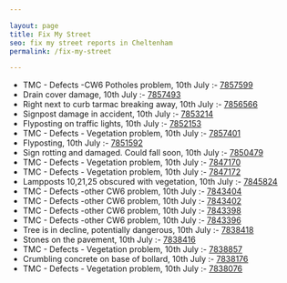 ```yaml
---

layout: page
title: Fix My Street
seo: fix my street reports in Cheltenham
permalink: /fix-my-street

---
```


<!-- fix_marker starts -->

- TMC - Defects -CW6 Potholes  problem, 10th July :- [7857599](https://www.fixmystreet.com/report/7857599)
- Drain cover damage, 10th July :- [7857493](https://www.fixmystreet.com/report/7857493)
- Right next to curb tarmac breaking away, 10th July :- [7856566](https://www.fixmystreet.com/report/7856566)
- Signpost damage in accident, 10th July :- [7853214](https://www.fixmystreet.com/report/7853214)
- Flyposting on traffic lights, 10th July :- [7852153](https://www.fixmystreet.com/report/7852153)
- TMC - Defects - Vegetation problem, 10th July :- [7857401](https://www.fixmystreet.com/report/7857401)
- Flyposting, 10th July :- [7851592](https://www.fixmystreet.com/report/7851592)
- Sign rotting and damaged. Could fall soon, 10th July :- [7850479](https://www.fixmystreet.com/report/7850479)
- TMC - Defects - Vegetation problem, 10th July :- [7847170](https://www.fixmystreet.com/report/7847170)
- TMC - Defects - Vegetation problem, 10th July :- [7847172](https://www.fixmystreet.com/report/7847172)
- Lampposts 10,21,25 obscured with vegetation, 10th July :- [7845824](https://www.fixmystreet.com/report/7845824)
- TMC - Defects -other CW6 problem, 10th July :- [7843404](https://www.fixmystreet.com/report/7843404)
- TMC - Defects -other CW6 problem, 10th July :- [7843402](https://www.fixmystreet.com/report/7843402)
- TMC - Defects -other CW6 problem, 10th July :- [7843398](https://www.fixmystreet.com/report/7843398)
- TMC - Defects -other CW6 problem, 10th July :- [7843396](https://www.fixmystreet.com/report/7843396)
- Tree is in decline, potentially dangerous, 10th July :- [7838418](https://www.fixmystreet.com/report/7838418)
- Stones on the pavement, 10th July :- [7838416](https://www.fixmystreet.com/report/7838416)
- TMC - Defects - Vegetation problem, 10th July :- [7838857](https://www.fixmystreet.com/report/7838857)
- Crumbling concrete on base of bollard, 10th July :- [7838176](https://www.fixmystreet.com/report/7838176)
- TMC - Defects - Vegetation problem, 10th July :- [7838076](https://www.fixmystreet.com/report/7838076)

<!-- fix_marker ends -->